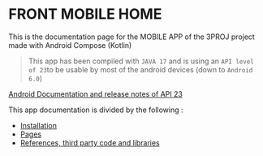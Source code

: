 # FRONT MOBILE HOME

This is the documentation page for the MOBILE APP of the 3PROJ project made with Android Compose (Kotlin)

> This app has been compiled with `JAVA 17` and is using an `API level of 23`to be usable by most of the android devices (down to `Android 6.0`)

[Android Documentation and release notes of API 23](https://developer.android.com/tools/releases/platforms?hl=fr#6.0)


This app documentation is divided by the following : 
- <a href="Installation.md"> Installation </a>
- <a href="Pages-Mobile.md"> Pages </a>
- <a href="References-and-libraries.md"> References, third party code and libraries</a>